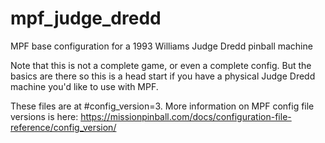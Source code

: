 # mpf_judge_dredd
MPF base configuration for a 1993 Williams Judge Dredd pinball machine

Note that this is not a complete game, or even a complete config. But the basics are there so this is a head start if
you have a physical Judge Dredd machine you'd like to use with MPF.

These files are at #config_version=3. More information on MPF config file versions is here:
https://missionpinball.com/docs/configuration-file-reference/config_version/
